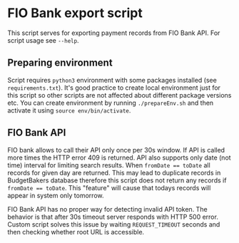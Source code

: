 # FIO Bank export script
This script serves for exporting payment records from FIO Bank API. For script usage see `--help`.

## Preparing environment
Script requires `python3` environment with some packages installed (see `requirements.txt`). It's good practice to create local environment just for this script so other scripts are not affected about different package versions etc. You can create environment by running `./prepareEnv.sh` and then activate it using `source env/bin/activate`.

## FIO Bank API
FIO bank allows to call their API only once per 30s window. If API is called more times the HTTP error 409 is returned. API also supports only date (not time) interval for limiting search results. When `fromDate == toDate` all records for given day are returned. This may lead to duplicate records in BudgetBakers database therefore this script does not return any records if `fromDate == toDate`. This "feature" will cause that todays records will appear in system only tomorrow.

FIO Bank API has no proper way for detecting invalid API token. The behavior is that after 30s timeout server responds with HTTP 500 error. Custom script solves this issue by waiting `REQUEST_TIMEOUT` seconds and then checking whether root URL is accessible. 
